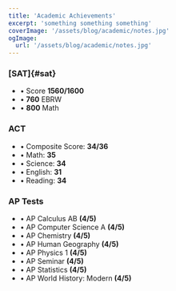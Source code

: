 ```yaml
---
title: 'Academic Achievements'
excerpt: 'something something something'
coverImage: '/assets/blog/academic/notes.jpg'
ogImage:
  url: '/assets/blog/academic/notes.jpg'
---
```


### [SAT]{#sat}

* • Score **1560/1600**
* • **760** EBRW
* • **800** Math

### ACT

- • Composite Score: **34/36**
- • Math: **35**
- • Science: **34**
- • English: **31**
- • Reading: **34**

### AP Tests
- • AP Calculus AB **(4/5)**
- • AP Computer Science A **(4/5)**
- • AP Chemistry **(4/5)**
- • AP Human Geography **(4/5)**
- • AP Physics 1 **(4/5)**
- • AP Seminar **(4/5)**
- • AP Statistics **(4/5)**
- • AP World History: Modern **(4/5)**
